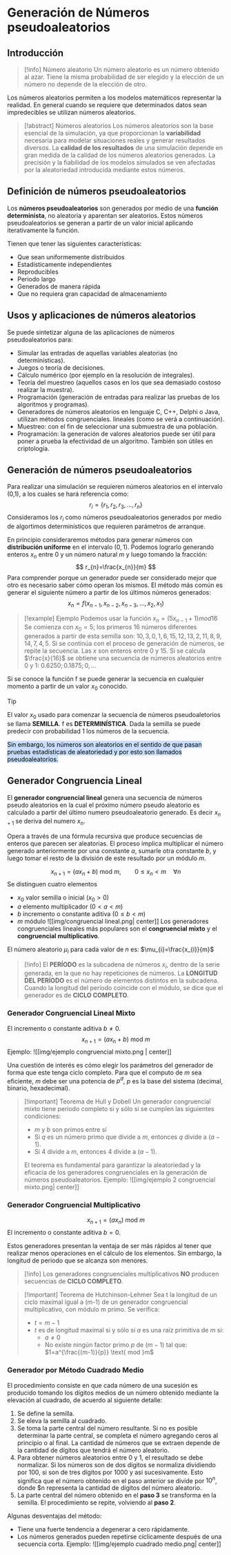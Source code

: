 # Generación de Números pseudoaleatorios
## Introducción

> [!info] Número aleatorio
> Un número aleatorio es un número obtenido al azar. Tiene la misma probabilidad de ser elegido y la elección de un número no depende de la elección de otro.

Los números aleatorios permiten a los modelos matemáticos representar la realidad.
En general cuando se requiere que determinados datos sean impredecibles se utilizan números aleatorios.

> [!abstract]  Números aleatorios
> Los números aleatorios son la base esencial de la simulación, ya que proporcionan la **variabilidad** necesaria para modelar situaciones reales y generar resultados diversos.
> La **calidad de los resultados** de una simulación depende en gran medida de la calidad de los números aleatorios generados. La precisión y la fiabilidad de los modelos simulados se ven afectadas por la aleatoriedad introducida mediante estos números.

## Definición de números pseudoaleatorios
Los **números pseudoaleatorios** son generados por medio de una **función determinista**, no aleatoria y aparentan ser aleatorios. Estos números pseudoaleatorios se generan a partir de un valor inicial aplicando iterativamente la función.

Tienen que tener las siguientes características:
- Que sean uniformemente distribuidos
- Estadísticamente independientes
- Reproducibles
- Periodo largo
- Generados de manera rápida
- Que no requiera gran capacidad de almacenamiento

## Usos y aplicaciones de números aleatorios
Se puede sintetizar alguna de las aplicaciones de números pseudoaleatorios para:
- Simular las entradas de aquellas variables aleatorias (no determinísticas).
- Juegos o teoría de decisiones.
- Cálculo numérico (por ejemplo en la resolución de integrales).
- Teoría del muestreo (aquellos casos en los que sea demasiado costoso realizar la muestra).
- Programación (generación de entradas para realizar las pruebas de los algoritmos y programas).
- Generadores de números aleatorios en lenguaje C, C++, Delphi o Java, utilizan métodos congruenciales. lineales (como se verá a continuación).
- Muestreo: con el fin de seleccionar una submuestra de una población.
- Programación: la generación de valores aleatorios puede ser útil para poner a prueba la efectividad de un algoritmo. También son útiles en criptología.

## Generación de números pseudoaleatorios
Para realizar una simulación se requieren números aleatorios en el intervalo (0,1), a los cuales se hará referencia como:
$$
r_{i}=\{ r_{1},r_{2},r_{3},\dots,r_{n} \}
$$
Consideramos los $r_{i}$ como números pseudoaleatorios generados por medio de algortimos determinísticos que requieren parámetros de arranque.

En principio consideraremos métodos para generar números con **distribución uniforme** en el intervalo $(0,1)$.  Podemos lograrlo generando enteros $x_{n}$ entre 0 y un número natural $m$ y luego tomando la fracción:
$$
r_{n}=\frac{x_{n}}{m}
$$
Para comprender porque un generador puede ser considerado mejor que otro es necesario saber cómo operan los mismos. El método más común es generar el siguiente número a partir de los últimos números generados:
$$
x_{n}=f(x_{n-1},x_{n-2},x_{n-3},\dots,x_{2},x_{1})
$$
> [!example] Ejemplo
> Podemos usar la función $x_{n}=(5x_{n-1}+1) mod 16$
> Se comienza con $x_{0} = 5$; los primeros 16 números diferentes generados a partir de esta semilla son: $10, 3, 0, 1, 6, 15, 12, 13, 2, 11, 8, 9, 14,7, 4, 5$. Si se continúa con el proceso de generación de números, se repite la secuencia.
> Las $x$ son enteros entre 0 y 15. Si se calcula $\frac{x}{16}$ se obtiene una secuencia de números aleatorios entre 0 y 1: $0.6250; 0.1875; 0,...$

Si se conoce la función f se puede generar la secuencia en cualquier momento a partir de un valor $x_{0}$ conocido.

> [!tip]
> El valor $x_{0}$ usado para comenzar la secuencia de números pseudoaletorios se llama **SEMILLA**.
> f es **DETERMINÍSTICA**.
> Dada la semilla se puede predecir con probabilidad 1 los números de la secuencia.

<mark style="background: #ADCCFFA6;">Sin embargo, los números son aleatorios en el sentido de que pasan pruebas estadísticas de aleatoriedad y por esto son llamados pseudoaleatorios.</mark>

## Generador Congruencia Lineal
El **generador congruencial lineal** genera una secuencia de números pseudo aleatorios en la cual el próximo número pseudo aleatorio es calculado a partir del último numero pseudoaleatorio generado. Es decir $x_{n+1}$ se deriva del numero $x_{n}$. 

Opera a través de una fórmula recursiva que produce secuencias de enteros que parecen ser aleatorias. El proceso implica multiplicar el número generado anteriormente por una constante $a$, sumarle otra constante $b$, y luego tomar el resto de la división de este resultado por un módulo $m$.

$$
x_{n+1}=(ax_{n}+b) \text{ mod } m, \qquad 0 \leq x_{n}<m \quad \forall n
$$
Se distinguen cuatro elementos
- $x_{0}$ valor semilla o inicial ($x_{0}>0$)
- $a$ elemento multiplicador ($0<a<m$)
- $b$ incremento o constante aditiva ($0\leq b<m$)
- $m$ módulo
![[img/congruencial lineal.png| center]]
Los generadores congruenciales lineales más populares son el **congruencial mixto** y el **congruencial multiplicativo**.

El número aleatorio $\mu_{i}$ para cada valor de $n$ es: $\mu_{i}=\frac{x_{i}}{m}$

> [!info]
> El **PERÍODO** es la subcadena de números $x_{i}$, dentro de la serie generada, en la que no hay repeticiones de números.
> La **LONGITUD DEL PERÍODO** es el número de elementos distintos en la subcadena.
> Cuando la longitud del período coincide con el módulo, se dice que el generador es de **CICLO COMPLETO**.

### Generador Congruencial Lineal Mixto
El incremento o constante aditiva $b\neq 0$.
$$
x_{n+1}=(ax_{n}+b) \text{ mod } m
$$
Ejemplo:
![[img/ejemplo congruencial mixto.png | center]]

Una cuestión de interés es cómo elegir los parámetros del generador de forma que este tenga ciclo completo. Para que el computo de $m$ sea eficiente, $m$ debe ser una potencia de $p{^d}$, $p$ es la base del sistema (decimal, binario, hexadecimal).

> [!important] Teorema de Hull y Dobell
> Un generador congruencial mixto tiene periodo completo si y sólo si se cumplen las siguientes condiciones:
> - $m \text{ y }b$ son primos entre sí
> - Si $q$ es un número primo que divide a $m$, entonces $q$ divide a $(a-1)$.
> - Si $4$ divide a $m$, entonces $4$ divide a $(a-1)$.
>   
> El teorema es fundamental para garantizar la aleatoriedad y la eficacia de los generadores congruenciales en la generación de números pseudoaleatorios.
> Ejemplo: ![[img/ejemplo 2 congruencial mixto.png| center]]

### Generador Congruencial Multiplicativo
$$
x_{n+1}=(ax_{n}) \text{ mod } m
$$
El incremento o constante aditiva $b = 0$.

Estos generadores presentan la ventaja de ser más rápidos al tener que realizar menos operaciones en el cálculo de los elementos. Sin embargo, la longitud de periodo que se alcanza son menores.

> [!info]
> Los generadores congruenciales multiplicativos **NO** producen secuencias de **CICLO COMPLETO**.

> [!important] Teorema de Hutchinson-Lehmer
> Sea t la longitud de un ciclo maximal igual a (m-1) de un generador congruencial multiplicativo, con módulo m primo. Se verifica:
> - $t=m-1$
> - $t$ es de longitud maximal si y sólo si $a$ es una raíz primitiva de $m$ si:
> 	- $a\neq 0$
> 	- No existe ningún factor primo $p$ de $(m-1)$ tal que: $1=a^{\frac{(m-1)}{p}} \text{ mod }m$

### Generador por Método Cuadrado Medio
El procedimiento consiste en que cada número de una sucesión es producido tomando los dígitos medios de un número obtenido mediante la elevación al cuadrado, de acuerdo al siguiente detalle:
1. Se define la semilla. 
2. Se eleva la semilla al cuadrado.
3. Se toma la parte central del número resultante. Si no es posible determinar la parte central, se completa el número agregando ceros al principio o al final. La cantidad de números que se extraen depende de la cantidad de dígitos que tendrá el número aleatorio. 
4. Para obtener números aleatorios entre 0 y 1, el resultado se debe normalizar. Si los números son de dos dígitos se normaliza dividiendo por $100$, si son de tres dígitos por $1000$ y así sucesivamente. Esto significa que el número obtenido en el paso anterior se divide por $10{^n}$, donde $n representa la cantidad de dígitos del número aleatorio. 
5. La parte central del número obtenido en el **paso 3** se transforma en la semilla. El procedimiento se repite, volviendo al **paso 2**.

Algunas desventajas del método: 
- Tiene una fuerte tendencia a degenerar a cero rápidamente. 
- Los números generados pueden repetirse cíclicamente después de una secuencia corta.
Ejemplo:
![[img/ejemplo cuadrado medio.png| center]]